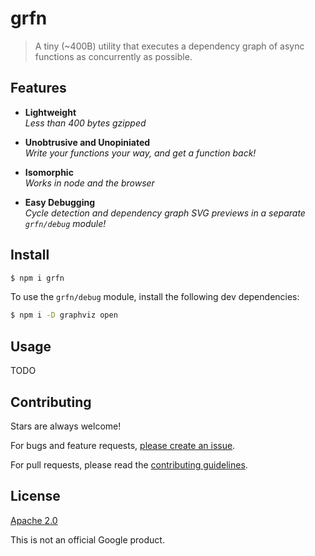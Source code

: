 # grfn

> A tiny (~400B) utility that executes a dependency graph of async functions as concurrently as possible.

## Features

- **Lightweight**<br>
  _Less than 400 bytes gzipped_

- **Unobtrusive and Unopiniated**<br>
  _Write your functions your way, and get a function back!_

- **Isomorphic**<br>
  _Works in node and the browser_

- **Easy Debugging**<br>
  _Cycle detection and dependency graph SVG previews in a separate `grfn/debug` module!_

## Install

```sh
$ npm i grfn
```

To use the `grfn/debug` module, install the following dev dependencies:

```sh
$ npm i -D graphviz open
```

## Usage

TODO

## Contributing

Stars are always welcome!

For bugs and feature requests, [please create an issue](https://github.com/TomerAberbach/grfn/issues/new).

For pull requests, please read the [contributing guidelines](https://github.com/TomerAberbach/grfn/blob/main/contributing.md).

## License

[Apache 2.0](https://github.com/TomerAberbach/grfn/blob/main/license)

This is not an official Google product.
